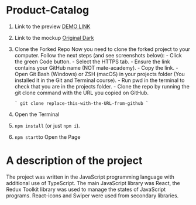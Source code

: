 # Product-Catalog

1.  Link to the preview [DEMO LINK](https://hy-tapa-kot.github.io/Progect-Product-Catalog/)
2.  Link to the mockup [Original Dark](<https://www.figma.com/file/BUusqCIMAWALqfBahnyIiH/Phone-catalog-(V2)-Original-Dark>)
3.  Clone the Forked Repo
    Now you need to clone the forked project to your computer. Follow the next steps (and see screenshots below): - Click the green Code button. - Select the HTTPS tab. - Ensure the link contains your GitHub name (NOT mate-academy). - Copy the link. - Open Git Bash (Windows) or ZSH (macOS) in your projects folder (You installed it in the Git and Terminal course). - Run pwd in the terminal to check that you are in the projects folder. - Clone the repo by running the git clone command with the URL you copied on GitHub.

        ` git clone replace-this-with-the-URL-from-github `

4.  Open the Terminal
5.  `npm install` (or just `npm i`).
6.  `npm start`to Open the Page

# A description of the project

The project was written in the JavaScript programming language with additional use of TypeScript. The main JavaScript library was React, the Redux Toolkit library was used to manage the states of JavaScript programs. React-icons and Swiper were used from secondary libraries.
